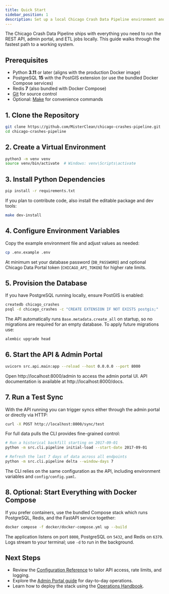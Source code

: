 ```yaml
---
title: Quick Start
sidebar_position: 1
description: Set up a local Chicago Crash Data Pipeline environment and run the core services in minutes.
---
```


The Chicago Crash Data Pipeline ships with everything you need to run the REST API, admin portal, and ETL jobs locally. This guide walks through the fastest path to a working system.

## Prerequisites

- Python **3.11** or later (aligns with the production Docker image)
- PostgreSQL **15** with the PostGIS extension (or use the bundled Docker Compose services)
- Redis **7** (also bundled with Docker Compose)
- [Git](https://git-scm.com/) for source control
- Optional: [Make](https://www.gnu.org/software/make/manual/) for convenience commands

## 1. Clone the Repository

```bash
git clone https://github.com/MisterClean/chicago-crashes-pipeline.git
cd chicago-crashes-pipeline
```

## 2. Create a Virtual Environment

```bash
python3 -m venv venv
source venv/bin/activate  # Windows: venv\Scripts\activate
```

## 3. Install Python Dependencies

```bash
pip install -r requirements.txt
```

If you plan to contribute code, also install the editable package and dev tools:

```bash
make dev-install
```

## 4. Configure Environment Variables

Copy the example environment file and adjust values as needed:

```bash
cp .env.example .env
```

At minimum set your database password (`DB_PASSWORD`) and optional Chicago Data Portal token (`CHICAGO_API_TOKEN`) for higher rate limits.

## 5. Provision the Database

If you have PostgreSQL running locally, ensure PostGIS is enabled:

```bash
createdb chicago_crashes
psql -d chicago_crashes -c "CREATE EXTENSION IF NOT EXISTS postgis;"
```

The API automatically runs `Base.metadata.create_all` on startup, so no migrations are required for an empty database. To apply future migrations use:

```bash
alembic upgrade head
```

## 6. Start the API & Admin Portal

```bash
uvicorn src.api.main:app --reload --host 0.0.0.0 --port 8000
```

Open http://localhost:8000/admin to access the admin portal UI. API documentation is available at http://localhost:8000/docs.

## 7. Run a Test Sync

With the API running you can trigger syncs either through the admin portal or directly via HTTP:

```bash
curl -X POST http://localhost:8000/sync/test
```

For full data pulls the CLI provides fine-grained control:

```bash
# Run a historical backfill starting on 2017-09-01
python -m src.cli.pipeline initial-load --start-date 2017-09-01

# Refresh the last 7 days of data across all endpoints
python -m src.cli.pipeline delta --window-days 7
```

The CLI relies on the same configuration as the API, including environment variables and `config/config.yaml`.

## 8. Optional: Start Everything with Docker Compose

If you prefer containers, use the bundled Compose stack which runs PostgreSQL, Redis, and the FastAPI service together:

```bash
docker compose -f docker/docker-compose.yml up --build
```

The application listens on port `8000`, PostgreSQL on `5432`, and Redis on `6379`. Logs stream to your terminal; use `-d` to run in the background.

## Next Steps

- Review the [Configuration Reference](configuration.md) to tailor API access, rate limits, and logging.
- Explore the [Admin Portal guide](../user-guides/admin-portal.md) for day-to-day operations.
- Learn how to deploy the stack using the [Operations Handbook](../operations/deployment.md).
